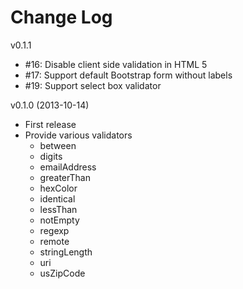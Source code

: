 # Change Log

v0.1.1
* #16: Disable client side validation in HTML 5
* #17: Support default Bootstrap form without labels
* #19: Support select box validator

v0.1.0 (2013-10-14)
* First release
* Provide various validators
    - between
    - digits
    - emailAddress
    - greaterThan
    - hexColor
    - identical
    - lessThan
    - notEmpty
    - regexp
    - remote
    - stringLength
    - uri
    - usZipCode